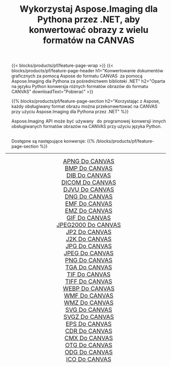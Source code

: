 ﻿---
title: Wykorzystaj Aspose.Imaging dla Pythona przez .NET, aby konwertować obrazy z wielu formatów na CANVAS 
weight: 3920
url: /pl/python-net/conversion/to/canvas/ 
lang: pl
langdirlevel: 2
locales: zh-hans,ja,it,ru,de,es,fr,nl,id,lt,pl,pt,vi,tr,ko,zh-hant,ar,hi,th,sv,cs,uk,he
description: Możesz użyć Aspose.Imaging dla Pythona za pośrednictwem biblioteki .NET, aby przekonwertować z różnych formatów na CANVAS
---

{{< blocks/products/pf/feature-page-wrap >}}
{{< blocks/products/pf/feature-page-header h1="Konwertowanie dokumentów graficznych za pomocą Aspose do formatu CANVAS  za pomocą Aspose.Imaging dla Pythona za pośrednictwem biblioteki .NET" h2="Oparta na języku Python konwersja różnych formatów obrazów do formatu CANVAS" downloadText="Pobierać" >}}


{{% blocks/products/pf/feature-page-section  h2="Korzystając z Aspose, każdy obsługiwany format obrazu można przekonwertować na CANVAS przy użyciu Aspose.Imaging dla Pythona przez .NET" %}}
<p align=justify>Aspose.Imaging API może być używany  do programowej konwersji innych obsługiwanych formatów obrazów na CANVAS przy użyciu języka Python.</p>
<br/>
Dostępne są następujące konwersje:
{{% /blocks/products/pf/feature-page-section %}}
<div class="container-fluid productfamilypage bg-gray">
    <div class="convertypes bg-gray agp-content section">
        <div class="container">
		<hr style="margin-left:-20px;"/>
		<div class="row other-converters" style="gap: 10px;font-size: 19px;text-align:center;">
		    <div class='col-md-2 other-converter remove-lp remove-rp'><a href="/imaging/pl/python-net/conversion/apng-to-canvas/" style="padding:15px;">APNG Do CANVAS</a></div>
<div class='col-md-2 other-converter remove-lp remove-rp'><a href="/imaging/pl/python-net/conversion/bmp-to-canvas/" style="padding:15px;">BMP Do CANVAS</a></div>
<div class='col-md-2 other-converter remove-lp remove-rp'><a href="/imaging/pl/python-net/conversion/dib-to-canvas/" style="padding:15px;">DIB Do CANVAS</a></div>
<div class='col-md-2 other-converter remove-lp remove-rp'><a href="/imaging/pl/python-net/conversion/dicom-to-canvas/" style="padding:15px;">DICOM Do CANVAS</a></div>
<div class='col-md-2 other-converter remove-lp remove-rp'><a href="/imaging/pl/python-net/conversion/djvu-to-canvas/" style="padding:15px;">DJVU Do CANVAS</a></div>
<div class='col-md-2 other-converter remove-lp remove-rp'><a href="/imaging/pl/python-net/conversion/dng-to-canvas/" style="padding:15px;">DNG Do CANVAS</a></div>
<div class='col-md-2 other-converter remove-lp remove-rp'><a href="/imaging/pl/python-net/conversion/emf-to-canvas/" style="padding:15px;">EMF Do CANVAS</a></div>
<div class='col-md-2 other-converter remove-lp remove-rp'><a href="/imaging/pl/python-net/conversion/emz-to-canvas/" style="padding:15px;">EMZ Do CANVAS</a></div>
<div class='col-md-2 other-converter remove-lp remove-rp'><a href="/imaging/pl/python-net/conversion/gif-to-canvas/" style="padding:15px;">GIF Do CANVAS</a></div>
<div class='col-md-2 other-converter remove-lp remove-rp'><a href="/imaging/pl/python-net/conversion/jpeg2000-to-canvas/" style="padding:15px;">JPEG2000 Do CANVAS</a></div>
<div class='col-md-2 other-converter remove-lp remove-rp'><a href="/imaging/pl/python-net/conversion/jp2-to-canvas/" style="padding:15px;">JP2 Do CANVAS</a></div>
<div class='col-md-2 other-converter remove-lp remove-rp'><a href="/imaging/pl/python-net/conversion/j2k-to-canvas/" style="padding:15px;">J2K Do CANVAS</a></div>
<div class='col-md-2 other-converter remove-lp remove-rp'><a href="/imaging/pl/python-net/conversion/jpg-to-canvas/" style="padding:15px;">JPG Do CANVAS</a></div>
<div class='col-md-2 other-converter remove-lp remove-rp'><a href="/imaging/pl/python-net/conversion/jpeg-to-canvas/" style="padding:15px;">JPEG Do CANVAS</a></div>
<div class='col-md-2 other-converter remove-lp remove-rp'><a href="/imaging/pl/python-net/conversion/png-to-canvas/" style="padding:15px;">PNG Do CANVAS</a></div>
<div class='col-md-2 other-converter remove-lp remove-rp'><a href="/imaging/pl/python-net/conversion/tga-to-canvas/" style="padding:15px;">TGA Do CANVAS</a></div>
<div class='col-md-2 other-converter remove-lp remove-rp'><a href="/imaging/pl/python-net/conversion/tif-to-canvas/" style="padding:15px;">TIF Do CANVAS</a></div>
<div class='col-md-2 other-converter remove-lp remove-rp'><a href="/imaging/pl/python-net/conversion/tiff-to-canvas/" style="padding:15px;">TIFF Do CANVAS</a></div>
<div class='col-md-2 other-converter remove-lp remove-rp'><a href="/imaging/pl/python-net/conversion/webp-to-canvas/" style="padding:15px;">WEBP Do CANVAS</a></div>
<div class='col-md-2 other-converter remove-lp remove-rp'><a href="/imaging/pl/python-net/conversion/wmf-to-canvas/" style="padding:15px;">WMF Do CANVAS</a></div>
<div class='col-md-2 other-converter remove-lp remove-rp'><a href="/imaging/pl/python-net/conversion/wmz-to-canvas/" style="padding:15px;">WMZ Do CANVAS</a></div>
<div class='col-md-2 other-converter remove-lp remove-rp'><a href="/imaging/pl/python-net/conversion/svg-to-canvas/" style="padding:15px;">SVG Do CANVAS</a></div>
<div class='col-md-2 other-converter remove-lp remove-rp'><a href="/imaging/pl/python-net/conversion/svgz-to-canvas/" style="padding:15px;">SVGZ Do CANVAS</a></div>
<div class='col-md-2 other-converter remove-lp remove-rp'><a href="/imaging/pl/python-net/conversion/eps-to-canvas/" style="padding:15px;">EPS Do CANVAS</a></div>
<div class='col-md-2 other-converter remove-lp remove-rp'><a href="/imaging/pl/python-net/conversion/cdr-to-canvas/" style="padding:15px;">CDR Do CANVAS</a></div>
<div class='col-md-2 other-converter remove-lp remove-rp'><a href="/imaging/pl/python-net/conversion/cmx-to-canvas/" style="padding:15px;">CMX Do CANVAS</a></div>
<div class='col-md-2 other-converter remove-lp remove-rp'><a href="/imaging/pl/python-net/conversion/otg-to-canvas/" style="padding:15px;">OTG Do CANVAS</a></div>
<div class='col-md-2 other-converter remove-lp remove-rp'><a href="/imaging/pl/python-net/conversion/odg-to-canvas/" style="padding:15px;">ODG Do CANVAS</a></div>
<div class='col-md-2 other-converter remove-lp remove-rp'><a href="/imaging/pl/python-net/conversion/ico-to-canvas/" style="padding:15px;">ICO Do CANVAS</a></div>
                </div>
        </div>
    </div>
</div>
<br/>

